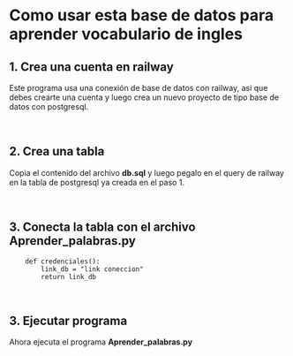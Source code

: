 # Como usar esta base de datos para aprender vocabulario de ingles

## 1. Crea una cuenta en railway

Este programa usa una conexión de base de datos con railway, asi que debes crearte una cuenta y luego crea un nuevo proyecto de tipo base de datos con postgresql.

<br>

## 2. Crea una tabla

Copia el contenido del archivo **db.sql** y luego pegalo en el query de railway en la tabla de postgresql ya creada en el paso 1.

<br>

## 3. Conecta la tabla con el archivo **Aprender_palabras.py**

        def credenciales():
            link_db = "link coneccion"
            return link_db

<br>

## 3. Ejecutar programa

Ahora ejecuta el programa **Aprender_palabras.py**

